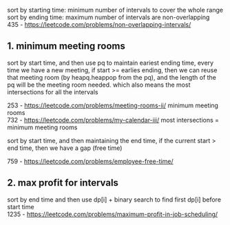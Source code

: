 sort by starting time: minimum number of intervals to cover the whole range  
sort by ending time: maximum number of intervals are non-overlapping  
435 - https://leetcode.com/problems/non-overlapping-intervals/

## 1. minimum meeting rooms

sort by start time, and then use pq to maintain eariest ending time, every time we have a new meeting, if start >= earlies ending, then we can reuse that meeting room (by heapq.heappop from the pq), and the length of the pq will be the meeting room needed. which also means the most intersections for all the intervals

253 - https://leetcode.com/problems/meeting-rooms-ii/  minimum meeting rooms  
732 - https://leetcode.com/problems/my-calendar-iii/ most intersections = minimum meeting rooms  

sort by start time, and then maintaining the end time, if the current start > end time, then we have a gap (free time)

759 - https://leetcode.com/problems/employee-free-time/

## 2. max profit for intervals

sort by end time and then use dp[i] + binary search to find first dp[i] before start time  
1235 - https://leetcode.com/problems/maximum-profit-in-job-scheduling/
